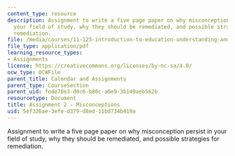 ```yaml
---
content_type: resource
description: Assignment to write a five page paper on why misconception persist in
  your field of study, why they should be remediated, and possible strategies for
  remediation.
file: /media/courses/11-125-introduction-to-education-understanding-and-evaluating-education-spring-2009/5ef326ae3efed379d8ed11bd734b419a_MIT11_125s09_assn_Assignment02.pdf
file_type: application/pdf
learning_resource_types:
- Assignments
license: https://creativecommons.org/licenses/by-nc-sa/4.0/
ocw_type: OCWFile
parent_title: Calendar and Assignments
parent_type: CourseSection
parent_uid: fe4e78e3-d0c6-b80c-a6e9-3b149aeb562b
resourcetype: Document
title: Assignment 2 - Misconceptions
uid: 5ef326ae-3efe-d379-d8ed-11bd734b419a
---
```

Assignment to write a five page paper on why misconception persist in your field of study, why they should be remediated, and possible strategies for remediation.
